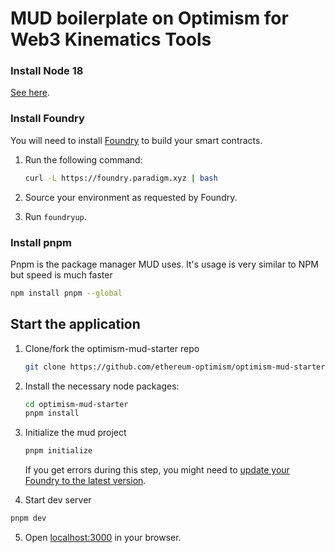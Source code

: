 # MUD boilerplate on Optimism for Web3 Kinematics Tools

### Install Node 18

[See here](https://nodejs.org/en/download/).

### Install Foundry

You will need to install [Foundry](https://book.getfoundry.sh/getting-started/installation) to build your smart contracts.

1. Run the following command:

   ```sh
   curl -L https://foundry.paradigm.xyz | bash
   ```

1. Source your environment as requested by Foundry.

1. Run `foundryup`.

</details>

### Install pnpm

Pnpm is the package manager MUD uses. It's usage is very similar to NPM but speed is much faster

```bash
npm install pnpm --global
```

## Start the application

1. Clone/fork the optimism-mud-starter repo

   ```sh
   git clone https://github.com/ethereum-optimism/optimism-mud-starter.git
   ```

2. Install the necessary node packages:

   ```sh
   cd optimism-mud-starter
   pnpm install
   ```

3. Initialize the mud project

   ```sh
   pnpm initialize
   ```

   If you get errors during this step, you might need to [update your Foundry to the latest version](#install-foundry).

4. Start dev server

```sh
pnpm dev
```

5. Open [localhost:3000](http://localhost:3000) in your browser.

